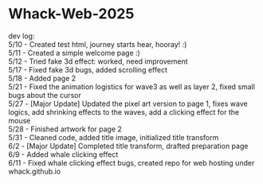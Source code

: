 # Whack-Web-2025

dev log:  
5/10 - Created test html, journey starts hear, hooray! :)    
5/11 - Created a simple welcome page :)   
5/12 - Tried fake 3d effect: worked, need improvement   
5/17 - Fixed fake 3d bugs, added scrolling effect   
5/18 - Added page 2   
5/21 - Fixed the animation logistics for wave3 as well as layer 2, fixed small bugs about the cursor   
5/27 - [Major Update] Updated the pixel art version to page 1, fixes wave logics, add shrinking effects to the waves, add a clicking effect for the mouse       
5/28 - Finished artwork for page 2     
5/31 - Cleaned code, added title image, initialized title transform   
6/2 - [Major Update] Completed title transform, drafted preparation page   
6/9 - Added whale clicking effect   
6/11 - Fixed whale clicking effect bugs, created repo for web hosting under whack.github.io   
